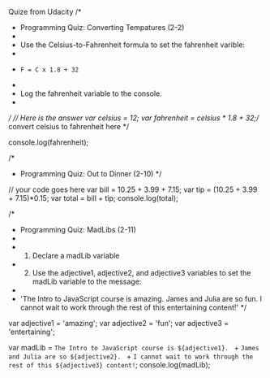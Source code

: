 Quize from Udacity
/*
 * Programming Quiz: Converting Tempatures (2-2)
 *
 * Use the Celsius-to-Fahrenheit formula to set the fahrenheit varible:
 *
 *     F = C x 1.8 + 32
 *
 * Log the fahrenheit variable to the console.
 *
 */
// Here is the answer
var celsius = 12;
var fahrenheit = celsius * 1.8 + 32;/* convert celsius to fahrenheit here */

console.log(fahrenheit);

/*
 * Programming Quiz: Out to Dinner (2-10)
 */

// your code goes here
var bill = 10.25 + 3.99 + 7.15;
var tip = (10.25 + 3.99 + 7.15)*0.15;
var total = bill + tip;
console.log(total);

/*
 * Programming Quiz: MadLibs (2-11)
 * 
 * 1. Declare a madLib variable
 * 2. Use the adjective1, adjective2, and adjective3 variables to set the madLib variable to the message:
 * 
 * 'The Intro to JavaScript course is amazing. James and Julia are so fun. I cannot wait to work through the rest of this entertaining content!'
 */

var adjective1 = 'amazing';
var adjective2 = 'fun';
var adjective3 = 'entertaining';

var madLib = `The Intro to JavaScript course is ${adjective1}. `
    + `James and Julia are so ${adjective2}. `
    + `I cannot wait to work through the rest of this ${adjective3} content!`;
    console.log(madLib);
